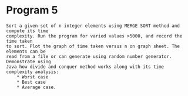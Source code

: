 # Program 5
	Sort a given set of n integer elements using MERGE SORT method and compute its time
	complexity. Run the program for varied values >5000, and record the time taken 
	to sort. Plot the graph of time taken versus n on graph sheet. The elements can be
	read from a file or can generate using random number generator. Demonstrate using 
	Java how divide and conquer method works along with its time complexity analysis:
		* Worst case
		* Best case
		* Average case.
